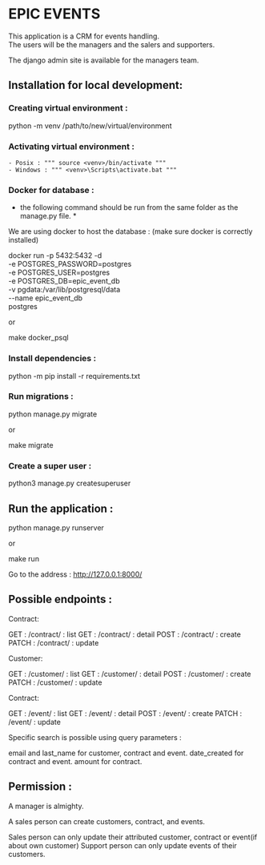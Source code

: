 # EPIC EVENTS

This application is a CRM for events handling.  
The users will be the managers and the salers and supporters.  

The django admin site is available for the managers team.

## Installation for local development:

### Creating virtual environment :

python -m venv /path/to/new/virtual/environment

### Activating virtual environment :

    - Posix : """ source <venv>/bin/activate """
    - Windows : """ <venv>\Scripts\activate.bat """

### Docker for database :

* the following command should be run from the same folder as the manage.py file. *

We are using docker to host the database : (make sure docker is correctly installed)

docker run -p 5432:5432 -d \
    -e POSTGRES_PASSWORD=postgres \
    -e POSTGRES_USER=postgres \
    -e POSTGRES_DB=epic_event_db \
    -v pgdata:/var/lib/postgresql/data \
    --name epic_event_db \
    postgres

or

make docker_psql

### Install dependencies :

python -m pip install -r requirements.txt

### Run migrations :

python manage.py migrate

or

make migrate

### Create a super user :

python3 manage.py createsuperuser

## Run the application :

python manage.py runserver

or

make run

Go to the address : http://127.0.0.1:8000/

## Possible endpoints :

Contract:

GET : /contract/  :  list
GET : /contract/<id>  :  detail
POST : /contract/  :  create
PATCH : /contract/<id>  :  update

Customer:

GET : /customer/  :  list
GET : /customer/<id>  :  detail
POST : /customer/  :  create
PATCH : /customer/<id>  :  update

Contract:

GET : /event/  :  list
GET : /event/<id>  :  detail
POST : /event/  :  create
PATCH : /event/<id>  :  update

Specific search is possible using query parameters :

email and last_name for customer, contract and event.
date_created for contract and event.
amount for contract.


## Permission :

A manager is almighty.

A sales person can create customers, contract, and events.

Sales person can only update their attributed customer, contract or event(if about own customer)
Support person can only update events of their customers.

